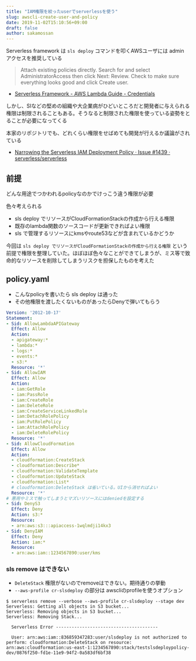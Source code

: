 ```yaml
---
title: "IAM権限を絞ったuserでserverlessを使う"
slug: awscli-create-user-and-policy
date: 2019-11-02T15:10:56+09:00
draft: false
author: sakamossan
---
```


Serverless framework は `sls deploy` コマンドを叩くAWSユーザには admin アクセスを推奨している

>  Attach existing policies directly. Search for and select AdministratorAccess then click Next: Review. Check to make sure everything looks good and click Create user.

- [Serverless Framework - AWS Lambda Guide - Credentials](https://serverless.com/framework/docs/providers/aws/guide/credentials/)

しかし、SIなどの堅めの組織や大企業病がひどいところだと開発者に与えられる権限は制限されることもある。そうなると制限された権限を使っている姿勢をとることが必要になってくる

本家のリポジトリでも、どれくらい権限をせばめても開発が行えるか議論がされている

- [Narrowing the Serverless IAM Deployment Policy · Issue #1439 · serverless/serverless](https://github.com/serverless/serverless/issues/1439)


## 前提

どんな用途でつかわれるpolicyなのかでけっこう違う権限が必要

色々考えられる

- sls deploy でリソースがCloudFormationStackの作成から行える権限
- 既存のlambda関数のソースコードが更新できればよい権限
- sls で管理するリソースにkmsやroute53などが含まれているかどうか

今回は `sls deploy でリソースがCloudFormationStackの作成から行える権限`  という前提で権限を整理していた。ほぼほぼ色々なことができてしまうが、ミス等で致命的なリソースを削除してしまうリスクを担保したものを考えた


## policy.yaml

- こんなpolicyを書いたら sls deploy は通った
- その他権限を渡したくないものがあったらDenyで弾いてもらう

```yaml
Version: '2012-10-17'
Statement:
- Sid: AllowLambdaAPIGateway
  Effect: Allow
  Action:
  - apigateway:*
  - lambda:*
  - logs:*
  - events:*
  - s3:*
  Resource: '*'
- Sid: AllowIAM
  Effect: Allow
  Action:
  - iam:GetRole
  - iam:PassRole
  - iam:CreateRole
  - iam:DeleteRole
  - iam:CreateServiceLinkedRole
  - iam:DetachRolePolicy
  - iam:PutRolePolicy
  - iam:AttachRolePolicy
  - iam:DeleteRolePolicy
  Resource: '*'
- Sid: AllowCloudFormation
  Effect: Allow
  Action:
  - cloudformation:CreateStack
  - cloudformation:Describe*
  - cloudformation:ValidateTemplate
  - cloudformation:UpdateStack
  - cloudformation:List*
  # cloudformation:DeleteStack は省いている。UIから消せればよい
  Resource: '*'
# 悪用やミスで触ってしまうとマズいリソースにはdeniedを設定する
- Sid: DenyS3
  Effect: Deny
  Action: s3:*
  Resource:
  - arn:aws:s3:::apiaccess-1wqlmdji14kx3
- Sid: DenyIAM
  Effect: Deny
  Action: iam:*
  Resource:
  - arn:aws:iam::1234567890:user/kms
```


### sls remove はできない

- `DeleteStack` 権限がないのでremoveはできない。期待通りの挙動
- `--aws-profile cr-slsdeploy` の部分は awscliのprofileを使うオプション

```console
$ serverless remove --verbose --aws-profile cr-slsdeploy --stage dev
Serverless: Getting all objects in S3 bucket...
Serverless: Removing objects in S3 bucket...
Serverless: Removing Stack...

  Serverless Error ---------------------------------------

  User: arn:aws:iam::836859347283:user/slsdeploy is not authorized to perform: cloudformation:DeleteStack on resource: arn:aws:cloudformation:us-east-1:1234567890:stack/testslsdeploypolicy-dev/0876f250-fd1e-11e9-94f2-0a583df6bf38
```

